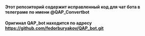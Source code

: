 #### Этот репозиторий содержит исправленный код для чат бота в телеграме по имени @QAP_Convertbot

#### Оригинал QAP_bot находится по адресу https://github.com/fedorburyakov/QAP_bot.git